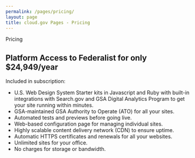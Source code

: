 ```yaml
---
permalink: /pages/pricing/
layout: page
title: cloud.gov Pages - Pricing
---
```


<section class="usa-section">
  <div class="grid-row">
    <p class="text-uppercase margin-bottom-0">Pricing</p>
  </div>
  <div class="grid-row">
    <h2 class="margin-top-0">Platform Access to Federalist for only $24,949/year</h2>
  </div>
  <div class="grid-row usa-prose">
    <p class="usa-intro">Included in subscription:</p>
    <ul>
      <li>U.S. Web Design System Starter kits in Javascript and Ruby with built-in integrations with Search.gov and GSA Digital Analytics Program to get your site running within minutes.</li>
      <li>GSA-maintained GSA Authority to Operate (ATO) for all your sites.</li>
      <li>Automated tests and previews before going live.</li>
      <li>Web-based configuration page for managing individual sites.</li>
      <li>Highly scalable content delivery network (CDN) to ensure uptime.</li>
      <li>Automatic HTTPS certificates and renewals for all your websites.</li>
      <li>Unlimited sites for your office.</li>
      <li>No charges for storage or bandwidth.</li>
    </ul>
  </div>
</section>
